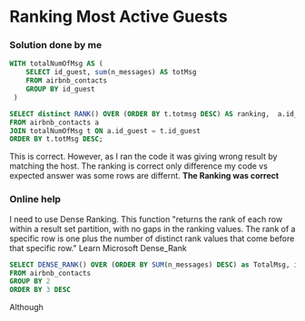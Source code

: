 # Ranking Most Active Guests

### Solution done by me

```SQL
WITH totalNumOfMsg AS (
    SELECT id_guest, sum(n_messages) AS totMsg
    FROM airbnb_contacts
    GROUP BY id_guest
 )

SELECT distinct RANK() OVER (ORDER BY t.totmsg DESC) AS ranking,  a.id_guest,  t.totMsg
FROM airbnb_contacts a
JOIN totalNumOfMsg t ON a.id_guest = t.id_guest
ORDER BY t.totMsg DESC;
```
This is correct. However, as I ran the code it was giving wrong result by matching the host. The ranking is correct only difference my code vs expected answer was some rows are differnt. **The Ranking was correct**

### Online help
I need to use Dense Ranking. This function "returns the rank of each row within a result set partition, with no gaps in the ranking values. The rank of a specific row is one plus the number of distinct rank values that come before that specific row." Learn Microsoft Dense_Rank

```SQL
SELECT DENSE_RANK() OVER (ORDER BY SUM(n_messages) DESC) as TotalMsg, id_guest, SUM(n_messages)
FROM airbnb_contacts
GROUP BY 2
ORDER BY 3 DESC
```
 Although

